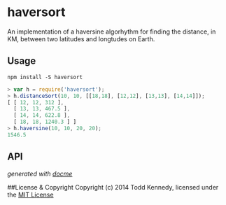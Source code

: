 # haversort

An implementation of a haversine algorhythm for finding the  distance, in KM, between two latitudes and longtudes on Earth.

## Usage

`npm install -S haversort`

```javascript
> var h = require('haversort');
> h.distanceSort(10, 10, [[18,18], [12,12], [13,13], [14,14]]);
[ [ 12, 12, 312 ],
  [ 13, 13, 467.5 ],
  [ 14, 14, 622.8 ],
  [ 18, 18, 1240.3 ] ]
> h.haversine(10, 10, 20, 20);
1546.5
```

## API
<!-- START docme generated API please keep comment here to allow auto update -->
<!-- DON'T EDIT THIS SECTION, INSTEAD RE-RUN docme TO UPDATE -->

<div>


*generated with [docme](https://github.com/thlorenz/docme)*
</div>
<!-- END docme generated API please keep comment here to allow auto update -->

##License & Copyright
Copyright (c) 2014 Todd Kennedy, licensed under the [MIT License](/LICENSE)